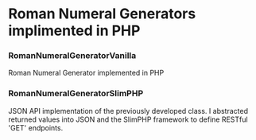 # Roman Numeral Generators implimented in PHP

### RomanNumeralGeneratorVanilla

Roman Numeral Generator implemented in PHP

### RomanNumeralGeneratorSlimPHP

JSON API implementation of the previously developed class. I abstracted returned values into JSON and the SlimPHP framework to define RESTful 'GET' endpoints.
